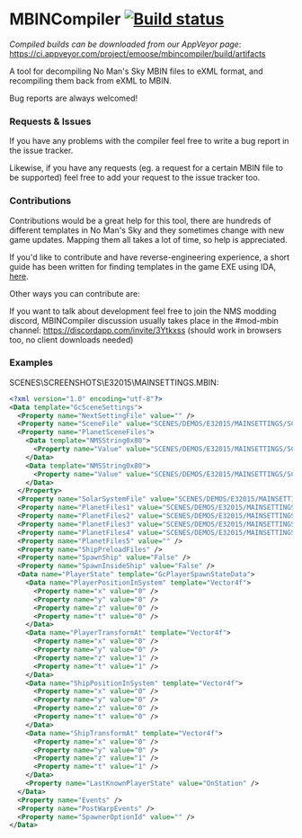 # MBINCompiler [![Build status](https://ci.appveyor.com/api/projects/status/kivetlncubq7wktl?svg=true)](https://ci.appveyor.com/project/emoose/mbincompiler)

*Compiled builds can be downloaded from our AppVeyor page*: https://ci.appveyor.com/project/emoose/mbincompiler/build/artifacts

A tool for decompiling No Man's Sky MBIN files to eXML format, and recompiling them back from eXML to MBIN.

Bug reports are always welcomed!


### Requests & Issues

If you have any problems with the compiler feel free to write a bug report in the issue tracker.

Likewise, if you have any requests (eg. a request for a certain MBIN file to be supported) feel free to add your request to the issue tracker too.


### Contributions

Contributions would be a great help for this tool, there are hundreds of different templates in No Man's Sky and they sometimes change with new game updates. Mapping them all takes a lot of time, so help is appreciated.

If you'd like to contribute and have reverse-engineering experience, a short guide has been written for finding templates in the game EXE using IDA, [here](http://pastebin.com/5vdpCHnv).

Other ways you can contribute are:


If you want to talk about development feel free to join the NMS modding discord, MBINCompiler discussion usually takes place in the #mod-mbin channel: https://discordapp.com/invite/3Ytkxss (should work in browsers too, no client downloads needed)


### Examples

SCENES\SCREENSHOTS\E32015\MAINSETTINGS.MBIN:

```xml
<?xml version="1.0" encoding="utf-8"?>
<Data template="GcSceneSettings">
  <Property name="NextSettingFile" value="" />
  <Property name="SceneFile" value="SCENES/DEMOS/E32015/MAINSETTINGS/SCENES/SPACE.SCENE.MBIN" />
  <Property name="PlanetSceneFiles">
    <Data template="NMSString0x80">
      <Property name="Value" value="SCENES/DEMOS/E32015/MAINSETTINGS/SCENES/PLANET0.SCENE.MBIN" />
    </Data>
    <Data template="NMSString0x80">
      <Property name="Value" value="SCENES/DEMOS/E32015/MAINSETTINGS/SCENES/PLANET1.SCENE.MBIN" />
    </Data>
  </Property>
  <Property name="SolarSystemFile" value="SCENES/DEMOS/E32015/MAINSETTINGS/SOLARSYSTEMS/SOLARSYSTEM.MBIN" />
  <Property name="PlanetFiles1" value="SCENES/DEMOS/E32015/MAINSETTINGS/PLANETS/SUGAS.MBIN" />
  <Property name="PlanetFiles2" value="SCENES/DEMOS/E32015/MAINSETTINGS/PLANETS/OBEK.MBIN" />
  <Property name="PlanetFiles3" value="SCENES/DEMOS/E32015/MAINSETTINGS/PLANETS/ARMCHAIR.MBIN" />
  <Property name="PlanetFiles4" value="SCENES/DEMOS/E32015/MAINSETTINGS/PLANETS/METYUK.MBIN" />
  <Property name="PlanetFiles5" value="" />
  <Property name="ShipPreloadFiles" />
  <Property name="SpawnShip" value="False" />
  <Property name="SpawnInsideShip" value="False" />
  <Data name="PlayerState" template="GcPlayerSpawnStateData">
    <Data name="PlayerPositionInSystem" template="Vector4f">
      <Property name="x" value="0" />
      <Property name="y" value="0" />
      <Property name="z" value="0" />
      <Property name="t" value="0" />
    </Data>
    <Data name="PlayerTransformAt" template="Vector4f">
      <Property name="x" value="0" />
      <Property name="y" value="0" />
      <Property name="z" value="1" />
      <Property name="t" value="1" />
    </Data>
    <Data name="ShipPositionInSystem" template="Vector4f">
      <Property name="x" value="0" />
      <Property name="y" value="0" />
      <Property name="z" value="0" />
      <Property name="t" value="0" />
    </Data>
    <Data name="ShipTransformAt" template="Vector4f">
      <Property name="x" value="0" />
      <Property name="y" value="0" />
      <Property name="z" value="1" />
      <Property name="t" value="1" />
    </Data>
    <Property name="LastKnownPlayerState" value="OnStation" />
  </Data>
  <Property name="Events" />
  <Property name="PostWarpEvents" />
  <Property name="SpawnerOptionId" value="" />
</Data>
```
